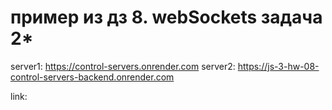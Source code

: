 # пример из дз 8. webSockets задача 2*

server1: https://control-servers.onrender.com
server2: https://js-3-hw-08-control-servers-backend.onrender.com

link:
